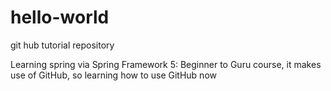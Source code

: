 # hello-world
git hub tutorial repository

Learning spring via Spring Framework 5: Beginner to Guru course, it makes use of GitHub, so learning how to use GitHub now
